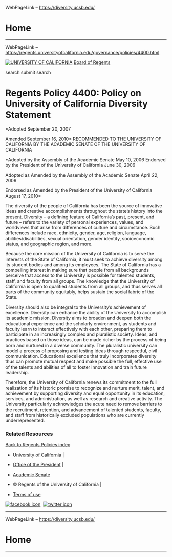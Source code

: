 WebPageLink – https://diversity.ucsb.edu/ 

 










Home
====






















 
** **

WebPageLink – https://regents.universityofcalifornia.edu/governance/policies/4400.html 

 





[![UNIVERSITY OF CALIFORNIA](../../_files/images/uc-lockup.png)](http://www.universityofcalifornia.edu/)
[Board of Regents](../../index.html)



search  submit search



Regents Policy 4400: Policy on University of California Diversity Statement
===========================================================================


*Adopted September 20, 2007  

 Amended September 16, 2010*
RECOMMENDED TO THE UNIVERSITY OF CALIFORNIA BY THE 
 ACADEMIC SENATE OF THE UNIVERSITY OF CALIFORNIA
 
 


 *Adopted by the Assembly of the Academic Senate 
 May 10, 2006 Endorsed by the President of the University 
 of California June 30, 2006  

 Adopted as Amended by the Assembly of the Academic Senate April 22, 2009  

 Endorsed as Amended by the President of the University of California August 17, 2010*



 The diversity of the people of California has been 
 the source of innovative ideas and creative accomplishments 
 throughout the state’s history into the present. 
 Diversity – a defining feature of California’s 
 past, present, and future – refers to the variety 
 of personal experiences, values, and worldviews that 
 arise from differences of culture and circumstance. 
 Such differences include race, ethnicity, gender, age, 
 religion, language, abilities/disabilities, sexual orientation, 
 gender identity, socioeconomic status, and geographic region, and more. 
 


Because the core mission of the University of California 
 is to serve the interests of the State of California, 
 it must seek to achieve diversity among its student 
 bodies and among its employees. The State of California 
 has a compelling interest in making sure that people 
 from all backgrounds perceive that access to the University 
 is possible for talented students, staff, and faculty 
 from all groups. The knowledge that the University of 
 California is open to qualified students from all groups, 
 and thus serves all parts of the community equitably, 
 helps sustain the social fabric of the State.
 


 Diversity should also be integral to the University’s 
 achievement of excellence. Diversity can enhance the 
 ability of the University to accomplish its academic 
 mission. Diversity aims to broaden and deepen both the 
 educational experience and the scholarly environment, 
 as students and faculty learn to interact effectively 
 with each other, preparing them to participate in an 
 increasingly complex and pluralistic society. Ideas, 
 and practices based on those ideas, can be made richer 
 by the process of being born and nurtured in a diverse 
 community. The pluralistic university can model a process 
 of proposing and testing ideas through respectful, civil 
 communication. Educational excellence that truly incorporates 
 diversity thus can promote mutual respect and make possible 
 the full, effective use of the talents and abilities 
 of all to foster innovation and train future leadership.
 


 Therefore, the University of California renews its 
 commitment to the full realization of its historic promise 
 to recognize and nurture merit, talent, and achievement 
 by supporting diversity and equal opportunity in its 
 education, services, and administration, as well as 
 research and creative activity. The University particularly 
 acknowledges the acute need to remove barriers to the 
 recruitment, retention, and advancement of talented 
 students, faculty, and staff from historically excluded 
 populations who are currently underrepresented.





 
### Related Resources


[Back to Regents Policies index](index.html)









* [University of California](http://universityofcalifornia.edu) |
* [Office of the President](http://www.ucop.edu/index.html) |
* [Academic Senate](http://senate.universityofcalifornia.edu/)


* © Regents of the University of California |
* [Terms of use](http://www.ucop.edu/terms)



[![facebook icon](../../_files/images/facebook.png)](https://www.facebook.com/universityofcalifornia)  [![twitter icon](../../_files/images/twitter.png)](https://twitter.com/UC_Newsroom)








 
** **

WebPageLink – https://diversity.ucsb.edu/ 

 










Home
====






















 
** **

